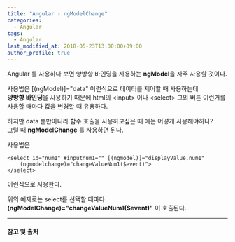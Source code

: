 ```yaml
---
title: "Angular - ngModelChange"
categories: 
  - Angular
tags:
  - Angular
last_modified_at: 2018-05-23T13:00:00+09:00
author_profile: true
---
```


Angular 를 사용하다 보면 양방향 바인딩을 사용하는 **ngModel**을 자주 사용할 것이다.

사용법은 \[\(ngModel\)\]="data" 이런식으로 데이터를 제어할 때 사용하는데 <br/>**양방향 바인딩**을 사용하기 때문에 html의 \<input\> 이나 \<select\> 그외 버튼 이런거를 사용할 때마다 값을 변경할 때 유용하다.


하지만 data 뿐만아니라 함수 호출을 사용하고싶은 때 에는 어떻게 사용해야하나?<br />
그럴 때 **ngModelChange** 를 사용하면 된다.

사용법은

    <select id="num1" #inputnum1="" [(ngmodel)]="displayValue.num1" 
        (ngmodelchange)="changeValueNum1($event)">
    </select>

이런식으로 사용한다.

위의 예제로는 select를 선택할 때마다 **(ngModelChange)="changeValueNum1($event)"** 이 호출된다.

---
#### 참고 및 출처

